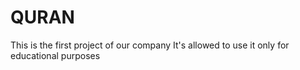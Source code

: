 # QURAN
This is the first project of our company
It's allowed to use it only for educational purposes
